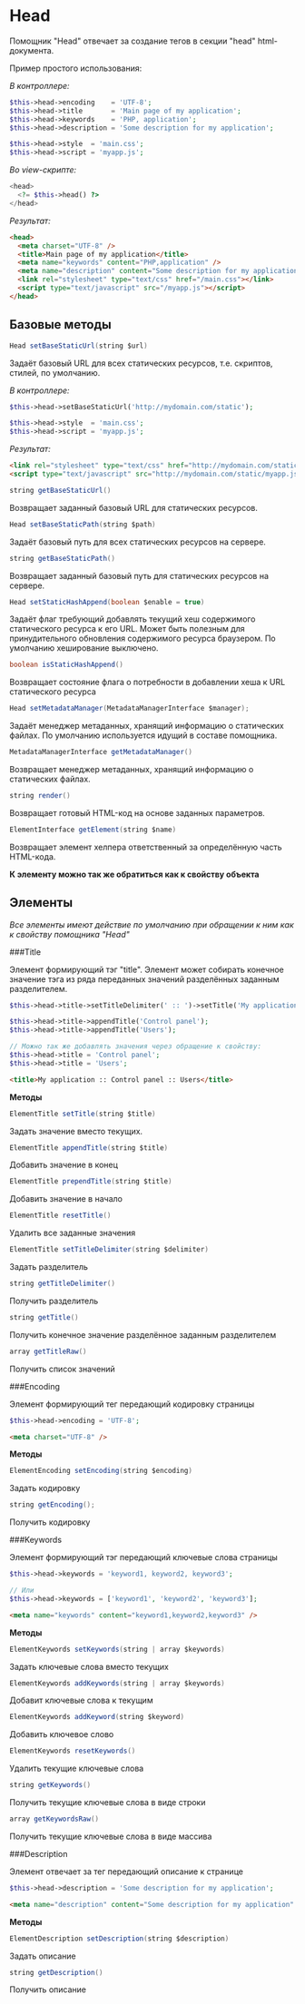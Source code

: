 # Head

Помощник "Head" отвечает за создание тегов в секции "head" html-документа.

Пример простого использования:

*В контроллере:*
```php
$this->head->encoding    = 'UTF-8';
$this->head->title       = 'Main page of my application';
$this->head->keywords    = 'PHP, application';
$this->head->description = 'Some description for my application';

$this->head->style  = 'main.css';
$this->head->script = 'myapp.js';
```

*Во view-скрипте:*
```php
<head>
  <?= $this->head() ?>
</head>
```

*Результат:*
```html
<head>
  <meta charset="UTF-8" />
  <title>Main page of my application</title>
  <meta name="keywords" content="PHP,application" />
  <meta name="description" content="Some description for my application" />
  <link rel="stylesheet" type="text/css" href="/main.css"></link>
  <script type="text/javascript" src="/myapp.js"></script>
</head>
```

## Базовые методы

```java
Head setBaseStaticUrl(string $url)
```

Задаёт базовый URL для всех статических ресурсов, т.е. скриптов, стилей, по умолчанию.

*В контроллере:*
```php
$this->head->setBaseStaticUrl('http://mydomain.com/static');

$this->head->style  = 'main.css';
$this->head->script = 'myapp.js';
```

*Результат:*
```html
<link rel="stylesheet" type="text/css" href="http://mydomain.com/static/main.css"></link>
<script type="text/javascript" src="http://mydomain.com/static/myapp.js"></script>
```

```java
string getBaseStaticUrl()
```

Возвращает заданный базовый URL для статических ресурсов.


```java
Head setBaseStaticPath(string $path)
```

Задаёт базовый путь для всех статических ресурсов на сервере.

```java
string getBaseStaticPath()
```

Возвращает заданный базовый путь для статических ресурсов на сервере.

```java
Head setStaticHashAppend(boolean $enable = true)
```

Задаёт флаг требующий добавлять текущий хеш содержимого статического ресурса к его URL. 
Может быть полезным для принудительного обновления содержимого ресурса браузером. 
По умолчанию хеширование выключено.

```java
boolean isStaticHashAppend()
```

Возвращает состояние флага о потребности в добавлении хеша к URL статического ресурса

```java
Head setMetadataManager(MetadataManagerInterface $manager);
```

Задаёт менеджер метаданных, хранящий информацию о статических файлах. По умолчанию используется идущий в составе помощника.

```java
MetadataManagerInterface getMetadataManager()
```

Возвращает менеджер метаданных, хранящий информацию о статических файлах.

```java
string render()
```

Возвращает готовый HTML-код на основе заданных параметров.

```java
ElementInterface getElement(string $name)
```

Возвращает элемент хелпера ответственный за определённую часть HTML-кода.

**К элементу можно так же обратиться как к свойству объекта**

## Элементы

*Все элементы имеют действие по умолчанию при обращении к ним как к свойству помощника "Head"*

###Title

Элемент формирующий тэг "title". Элемент может собирать конечное значение тэга из ряда переданных значений разделённых заданным разделителем.

```php
$this->head->title->setTitleDelimiter(' :: ')->setTitle('My application');

$this->head->title->appendTitle('Control panel');
$this->head->title->appendTitle('Users');

// Можно так же добавлять значения через обращение к свойству:
$this->head->title = 'Control panel';
$this->head->title = 'Users';
```

```html
<title>My application :: Control panel :: Users</title>
```

**Методы**

```java
ElementTitle setTitle(string $title)
```

Задать значение вместо текущих.

```java
ElementTitle appendTitle(string $title)
```

Добавить значение в конец

```java
ElementTitle prependTitle(string $title)
```

Добавить значение в начало


```java
ElementTitle resetTitle()
```

Удалить все заданные значения

```java
ElementTitle setTitleDelimiter(string $delimiter)
```

Задать разделитель

```java
string getTitleDelimiter()
```

Получить разделитель

```java
string getTitle()
```

Получить конечное значение разделённое заданным разделителем

```java
array getTitleRaw()
```

Получить список значений


###Encoding

Элемент формирующий тег передающий кодировку страницы

```php
$this->head->encoding = 'UTF-8';
```

```html
<meta charset="UTF-8" />
```

**Методы**

```java
ElementEncoding setEncoding(string $encoding)
```

Задать кодировку

```java
string getEncoding();
```

Получить кодировку

###Keywords

Элемент формирующий тэг передающий ключевые слова страницы

```php
$this->head->keywords = 'keyword1, keyword2, keyword3';

// Или
$this->head->keywords = ['keyword1', 'keyword2', 'keyword3'];
```

```html
<meta name="keywords" content="keyword1,keyword2,keyword3" />
```

**Методы**

```java
ElementKeywords setKeywords(string | array $keywords)
```

Задать ключевые слова вместо текущих

```java
ElementKeywords addKeywords(string | array $keywords)
```

Добавит ключевые слова к текущим

```java
ElementKeywords addKeyword(string $keyword)
```

Добавить ключевое слово

```java
ElementKeywords resetKeywords()
```

Удалить текущие ключевые слова

```java
string getKeywords()
```

Получить текущие ключевые слова в виде строки

```java
array getKeywordsRaw()
```

Получить текущие ключевые слова в виде массива

###Description

Элемент отвечает за тег передающий описание к странице

```php
$this->head->description = 'Some description for my application';
```

```html
<meta name="description" content="Some description for my application" />
```

**Методы**

```java
ElementDescription setDescription(string $description)
```

Задать описание

```java
string getDescription()
```

Получить описание
